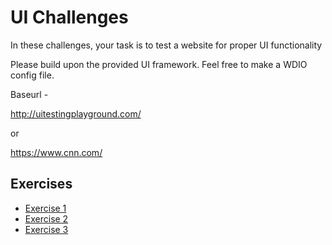 # UI Challenges

In these challenges, your task is to test a website for proper UI functionality

Please build upon the provided UI framework. Feel free to make a WDIO config file.

Baseurl -  

http://uitestingplayground.com/

or

https://www.cnn.com/

## Exercises

- [Exercise 1](./exercise-1.md)
- [Exercise 2](./exercise-2.md)
- [Exercise 3](./exercise-3.md)
